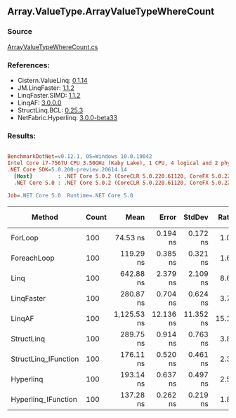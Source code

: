 ﻿## Array.ValueType.ArrayValueTypeWhereCount

### Source
[ArrayValueTypeWhereCount.cs](../LinqBenchmarks/Array/ValueType/ArrayValueTypeWhereCount.cs)

### References:
- Cistern.ValueLinq: [0.1.14](https://www.nuget.org/packages/Cistern.ValueLinq/0.1.14)
- JM.LinqFaster: [1.1.2](https://www.nuget.org/packages/JM.LinqFaster/1.1.2)
- LinqFaster.SIMD: [1.1.2](https://www.nuget.org/packages/LinqFaster.SIMD/1.0.3)
- LinqAF: [3.0.0.0](https://www.nuget.org/packages/LinqAF/3.0.0.0)
- StructLinq.BCL: [0.25.3](https://www.nuget.org/packages/StructLinq.BCL/0.25.3)
- NetFabric.Hyperlinq: [3.0.0-beta33](https://www.nuget.org/packages/NetFabric.Hyperlinq/3.0.0-beta33)

### Results:
``` ini

BenchmarkDotNet=v0.12.1, OS=Windows 10.0.19042
Intel Core i7-7567U CPU 3.50GHz (Kaby Lake), 1 CPU, 4 logical and 2 physical cores
.NET Core SDK=5.0.200-preview.20614.14
  [Host]        : .NET Core 5.0.2 (CoreCLR 5.0.220.61120, CoreFX 5.0.220.61120), X64 RyuJIT
  .NET Core 5.0 : .NET Core 5.0.2 (CoreCLR 5.0.220.61120, CoreFX 5.0.220.61120), X64 RyuJIT

Job=.NET Core 5.0  Runtime=.NET Core 5.0  

```
|               Method | Count |        Mean |     Error |    StdDev | Ratio | RatioSD |  Gen 0 | Gen 1 | Gen 2 | Allocated |
|--------------------- |------ |------------:|----------:|----------:|------:|--------:|-------:|------:|------:|----------:|
|              ForLoop |   100 |    74.53 ns |  0.194 ns |  0.172 ns |  1.00 |    0.00 |      - |     - |     - |         - |
|          ForeachLoop |   100 |   119.29 ns |  0.385 ns |  0.321 ns |  1.60 |    0.01 |      - |     - |     - |         - |
|                 Linq |   100 |   642.88 ns |  2.379 ns |  2.109 ns |  8.63 |    0.04 | 0.0153 |     - |     - |      32 B |
|           LinqFaster |   100 |   280.87 ns |  0.704 ns |  0.624 ns |  3.77 |    0.01 |      - |     - |     - |         - |
|               LinqAF |   100 | 1,125.53 ns | 12.136 ns | 11.352 ns | 15.10 |    0.16 |      - |     - |     - |         - |
|           StructLinq |   100 |   289.75 ns |  0.914 ns |  0.763 ns |  3.89 |    0.01 | 0.0305 |     - |     - |      64 B |
| StructLinq_IFunction |   100 |   176.11 ns |  0.520 ns |  0.461 ns |  2.36 |    0.01 |      - |     - |     - |         - |
|            Hyperlinq |   100 |   193.14 ns |  0.637 ns |  0.497 ns |  2.59 |    0.01 |      - |     - |     - |         - |
|  Hyperlinq_IFunction |   100 |   137.28 ns |  0.262 ns |  0.219 ns |  1.84 |    0.00 |      - |     - |     - |         - |
